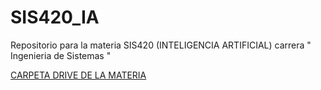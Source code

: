 # SIS420_IA
Repositorio para la materia SIS420 (INTELIGENCIA ARTIFICIAL) carrera " Ingenieria de Sistemas " 

[CARPETA DRIVE DE LA MATERIA](https://drive.google.com/drive/folders/1_htCKMJ1IVCNcmioIkRGHPfSnbXrppcF?usp=sharing)
